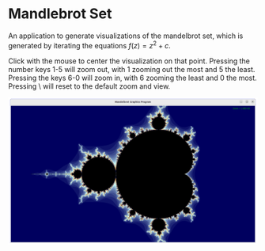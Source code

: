 # Mandlebrot Set

An application to generate visualizations of the mandelbrot set, which is generated by iterating the equations $f(z) = z^2 + c$.

Click with the mouse to center the visualization on that point.
Pressing the number keys 1-5 will zoom out, with 1 zooming out the most and 5 the least.
Pressing the keys 6-0 will zoom in, with 6 zooming the least and 0 the most.
Pressing \ will reset to the default zoom and view. 

![Mandelbrot Animation](../media/mandelbrot.gif)
